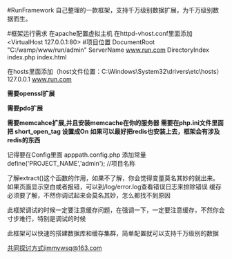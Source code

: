 #RunFramework
自己整理的一款框架，支持千万级别数据扩展，为千万级别数据而生。

#框架运行需求
在apache配置虚拟主机
在httpd-vhost.conf里面添加
<VirtualHost 127.0.0.1:80>
	#项目位置
    DocumentRoot "C:/wamp/www/run/admin"
    ServerName www.run.com
    DirectoryIndex index.php index.html 
</VirtualHost>

在hosts里面添加（host文件位置：C:\Windows\System32\drivers\etc\hosts）
127.0.0.1       www.run.com


 **需要openssl扩展** 


 **需要pdo扩展** 


 **需要memcahce扩展,并且安装memcache在你的服务器** 
 **需要在php.ini文件里面把 short_open_tag 设置成On** 
 **如果可以最好把redis也安装上去，框架会有涉及redis的东西**

记得要在Config里面 apppath.config.php 添加常量
define('PROJECT_NAME','admin'); //项目名称

了解extract()这个函数的作用，如果不了解，你会觉得变量莫名其妙的就出来。
如果页面显示空白或者报错，可以到/log/error.log查看错误日志来排除错误
缓存必须要了解，不然你调试起来会莫名其妙，怎么都找不到原因        

此框架调试的时候一定要注意缓存问题，在强调一下，一定要注意缓存，不然你会寸步难行，特别是调试的时候

此框架可以快速的搭建数据库和缓存集群，简单配置就可以支持千万级别的数据

共同探讨方式jimmywsq@163.com
